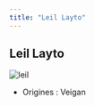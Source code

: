 ```yaml
---
title: "Leil Layto"
---
```


Leil Layto
----------

![leil](/images/stories/saga/gundamage/persos/leil.png)
- Origines : Veigan


